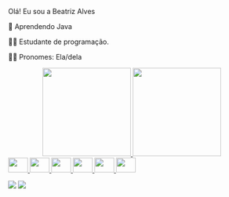 Olá! Eu sou a Beatriz Alves

 🌱 Aprendendo Java
 
👩‍💻 Estudante de programação.

👩‍🦰 Pronomes: Ela/dela 

<div align="center">
  <a href="https://github.com/BiaWhetumori">
  <img height="180em" src="https://github-readme-stats.vercel.app/api?username=BiaWhetumori&show_icons=false&theme=dracula&include_all_commits=true&count_private=true"/>
  <img height="180em" src="https://github-readme-stats.vercel.app/api/top-langs/?username=BiaWhetumori&layout=compact&langs_count=7&theme=dracula"/>
</div>
  <img height="30" width="40"  src="https://cdn.jsdelivr.net/gh/devicons/devicon/icons/git/git-plain.svg" />
  <img height="30" width="40"  src="https://cdn.jsdelivr.net/gh/devicons/devicon/icons/react/react-original.svg" />  
  <img height="30" width="40"  src="https://cdn.jsdelivr.net/gh/devicons/devicon/icons/java/java-original.svg" />  
  <img height="30" width="40" src="https://cdn.jsdelivr.net/gh/devicons/devicon/icons/docker/docker-original.svg" />  
  <img height="30" width="40" src="https://cdn.jsdelivr.net/gh/devicons/devicon/icons/spring/spring-original.svg" />  
  <img height="30" width="40" src="https://cdn.jsdelivr.net/gh/devicons/devicon/icons/mysql/mysql-original.svg" />  
  
  <a href = "beatrizantonia9@gmail.com"><img src="https://img.shields.io/badge/-Gmail-%23333?style=for-the-badge&logo=gmail&logoColor=white" target="_blank"></a>
  <a href="https://www.linkedin.com/in/ant%C3%B4niabeatriz" target="_blank"><img src="https://img.shields.io/badge/-LinkedIn-%230077B5?style=for-the-badge&logo=linkedin&logoColor=white" target="_blank"></a> 

</div>
